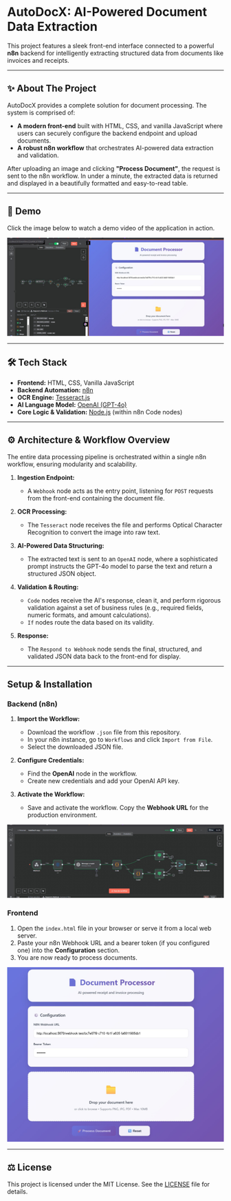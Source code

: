 # AutoDocX: AI-Powered Document Data Extraction


This project features a sleek front-end interface connected to a powerful **n8n** backend for intelligently extracting structured data from documents like invoices and receipts.



---

## ✨ About The Project

AutoDocX provides a complete solution for document processing. The system is comprised of:

-   **A modern front-end** built with HTML, CSS, and vanilla JavaScript where users can securely configure the backend endpoint and upload documents.
-   **A robust n8n workflow** that orchestrates AI-powered data extraction and validation.

After uploading an image and clicking **"Process Document"**, the request is sent to the n8n workflow. In under a minute, the extracted data is returned and displayed in a beautifully formatted and easy-to-read table.

---

## 🚀 Demo

Click the image below to watch a demo video of the application in action. 

[![Watch the Demo](./assets/thumbnail.jpg)](./assets/demovideo.mp4)

---

## 🛠️ Tech Stack

-   **Frontend:** HTML, CSS, Vanilla JavaScript
-   **Backend Automation:** [n8n](https://n8n.io/)
-   **OCR Engine:** [Tesseract.js](https://tesseract.projectnaptha.com/)
-   **AI Language Model:** [OpenAI (GPT-4o)](https://openai.com/)
-   **Core Logic & Validation:** [Node.js](https://nodejs.org/) (within n8n Code nodes)

---

## ⚙️ Architecture & Workflow Overview

The entire data processing pipeline is orchestrated within a single n8n workflow, ensuring modularity and scalability.



1.  **Ingestion Endpoint:**
    -   A `Webhook` node acts as the entry point, listening for `POST` requests from the front-end containing the document file.

2.  **OCR Processing:**
    -   The `Tesseract` node receives the file and performs Optical Character Recognition to convert the image into raw text.

3.  **AI-Powered Data Structuring:**
    -   The extracted text is sent to an `OpenAI` node, where a sophisticated prompt instructs the GPT-4o model to parse the text and return a structured JSON object.

4.  **Validation & Routing:**
    -   `Code` nodes receive the AI's response, clean it, and perform rigorous validation against a set of business rules (e.g., required fields, numeric formats, and amount calculations).
    -   `If` nodes route the data based on its validity.

5.  **Response:**
    -   The `Respond to Webhook` node sends the final, structured, and validated JSON data back to the front-end for display.

---

## Setup & Installation

### Backend (n8n)

1.  **Import the Workflow:**
    -   Download the workflow `.json` file from this repository.
    -   In your n8n instance, go to `Workflows` and click `Import from File`.
    -   Select the downloaded JSON file.

2.  **Configure Credentials:**
    -   Find the **OpenAI** node in the workflow.
    -   Create new credentials and add your OpenAI API key.

3.  **Activate the Workflow:**
    -   Save and activate the workflow. Copy the **Webhook URL** for the production environment.

![Backend Screenshot](./assets/back.jpg)

### Frontend

1.  Open the `index.html` file in your browser or serve it from a local web server.
2.  Paste your n8n Webhook URL and a bearer token (if you configured one) into the **Configuration** section.
3.  You are now ready to process documents.

![Frontend Screenshot](./assets/front.jpg)

---

## ⚖️ License

This project is licensed under the MIT License. See the [LICENSE](LICENSE) file for details.
